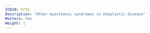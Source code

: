 ```yaml
---
ICD10: G732
Description: "Other myasthenic syndromes in neoplastic disease"
Matters: Yes
Weight: 1
---
```


